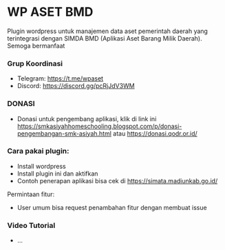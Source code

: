 # WP ASET BMD
Plugin wordpress untuk manajemen data aset pemerintah daerah yang terintegrasi dengan SIMDA BMD (Aplikasi Aset Barang Milik Daerah).
Semoga bermanfaat

### Grup Koordinasi
- Telegram: https://t.me/wpaset
- Discord: https://discord.gg/pcRjJdV3WM

### DONASI
- Donasi untuk pengembang aplikasi, klik di link ini https://smkasiyahhomeschooling.blogspot.com/p/donasi-pengembangan-smk-asiyah.html atau https://donasi.qodr.or.id/

### Cara pakai plugin:
- Install wordpress
- Install plugin ini dan aktifkan
- Contoh penerapan aplikasi bisa cek di https://simata.madiunkab.go.id/

Permintaan fitur:
- User umum bisa request penambahan fitur dengan membuat issue

### Video Tutorial 
- ...
